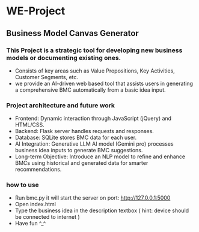 # WE-Project
## Business Model Canvas Generator
### This Project is a strategic tool for developing new business models or documenting existing ones.
- Consists of key areas such as Value Propositions, Key Activities, Customer Segments, etc.
- we provide an AI-driven web based tool that assists users in generating a comprehensive BMC automatically from a basic idea input.
### Project architecture and future work
- Frontend: Dynamic interaction through JavaScript (jQuery) and HTML/CSS.
- Backend: Flask server handles requests and responses.
- Database: SQLite stores BMC data for each user.
- AI Integration: Generative LLM AI model (Gemini pro) processes business idea inputs to generate BMC suggestions.
- Long-term Objective: Introduce an NLP model to refine and enhance BMCs using historical and generated data for smarter recommendations.
### how to use
- Run bmc.py it will start the server on port: http://127.0.0.1:5000
- Open index.html 
- Type the business idea in the description textbox ( hint: device should be connected to internet )
- Have fun ^_^
